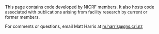 This page contains code developed by NICRF members. It also hosts code associated with publications arising from facility research by current or former members.

For comments or questions, email Matt Harris at m.harris@gns.cri.nz
